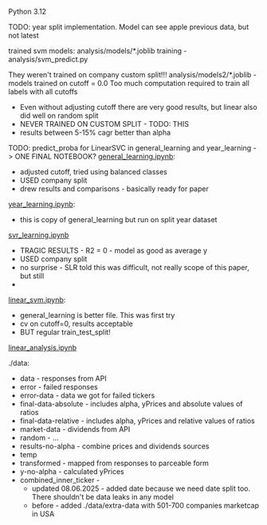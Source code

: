 Python 3.12

TODO: year split implementation. Model can see apple previous data, but not latest

trained svm models:
analysis/models/*.joblib
training - analysis/svm_predict.py

They weren't trained on company custom split!!!
analysis/models2/*.joblib - models trained on cutoff = 0.0
Too much computation required to train all labels with all cutoffs
- Even without adjusting cutoff there are very good results, but linear also did well on random split
- NEVER TRAINED ON CUSTOM SPLIT - TODO: THIS
- results between 5-15% cagr better than alpha

TODO: predict_proba for LinearSVC in general_learning and year_learning -> ONE FINAL NOTEBOOK?
[general_learning.ipynb](analysis%2Fgeneral_learning.ipynb):
- adjusted cutoff, tried using balanced classes
- USED company split
- drew results and comparisons - basically ready for paper

[year_learning.ipynb](analysis%2Fyear_learning.ipynb):
- this is copy of general_learning but run on split year dataset

[svr_learning.ipynb](analysis%2Fsvr_learning.ipynb)
- TRAGIC RESULTS - R2 = 0 - model as good as average y
- USED company split
- no surprise - SLR told this was difficult, not really scope of this paper, but still
- 

[linear_svm.ipynb](analysis%2Flinear_svm.ipynb):
- general_learning is better file. This was first try
- cv on cutoff=0, results acceptable
- BUT regular train_test_split!

[linear_analysis.ipynb](analysis%2Flinear_analysis.ipynb)

./data:
- data - responses from API
- error - failed responses
- error-data - data we got for failed tickers
- final-data-absolute - includes alpha, yPrices and absolute values of ratios
- final-data-relative - includes alpha, yPrices and relative values of ratios
- market-data - dividends from API
- random - ...
- results-no-alpha - combine prices and dividends sources
- temp
- transformed - mapped from responses to parceable form
- y-no-alpha - calculated yPrices
- combined_inner_ticker - 
  - updated 08.06.2025 - added date because we need date split too. There shouldn't be data leaks in any model
  - before - added ./data/extra-data with 501-700 companies marketcap in USA